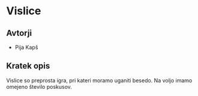 # Vislice

## Avtorji

* Pija Kapš

## Kratek opis

Vislice so preprosta igra, pri kateri moramo uganiti besedo.
Na voljo imamo omejeno število poskusov.
